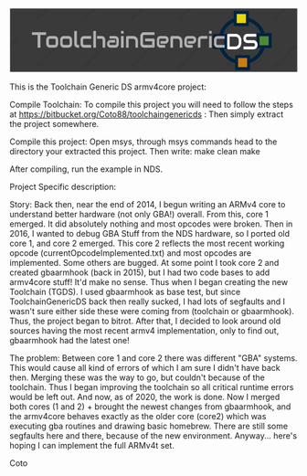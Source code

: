 ![ToolchainGenericDS](img/TGDS-Logo.png)

This is the Toolchain Generic DS armv4core project:

Compile Toolchain: To compile this project you will need to follow the steps at https://bitbucket.org/Coto88/toolchaingenericds : Then simply extract the project somewhere.

Compile this project: Open msys, through msys commands head to the directory your extracted this project. Then write: make clean make

After compiling, run the example in NDS.

Project Specific description:

Story:
Back then, near the end of 2014, I begun writing an ARMv4 core to understand better hardware (not only GBA!) overall. From this, core 1 emerged. It did absolutely nothing and most opcodes were broken.
Then in 2016, I wanted to debug GBA Stuff from the NDS hardware, so I ported old core 1, and core 2 emerged. This core 2 reflects the most recent working opcode (currentOpcodeImplemented.txt) and most opcodes are implemented. Some others are bugged.
At some point I took core 2 and created gbaarmhook (back in 2015), but I had two code bases to add armv4core stuff! It'd make no sense. Thus when I began creating the new Toolchain (TGDS).
I used gbaarmhook as base test, but since ToolchainGenericDS back then really sucked, I had lots of segfaults and I wasn't sure either side these were coming from (toolchain or gbaarmhook). 
Thus, the project began to bitrot. After that, I decided to look around old sources having the most recent armv4 implementation, only to find out, gbaarmhook had the latest one! 

The problem: Between core 1 and core 2 there was different "GBA" systems. This would cause all kind of errors of which I am sure I didn't have back then.
Merging these was the way to go, but couldn't because of the toolchain. Thus I began improving the toolchain so all critical runtime errors would be left out. And now, as of 2020, the work is done.
Now I merged both cores (1 and 2) + brought the newest changes from gbaarmhook, and the armv4core behaves exactly as the older core (core2) which was executing gba routines and drawing basic homebrew.
There are still some segfaults here and there, because of the new environment. Anyway... here's hoping I can implement the full ARMv4t set.

Coto



